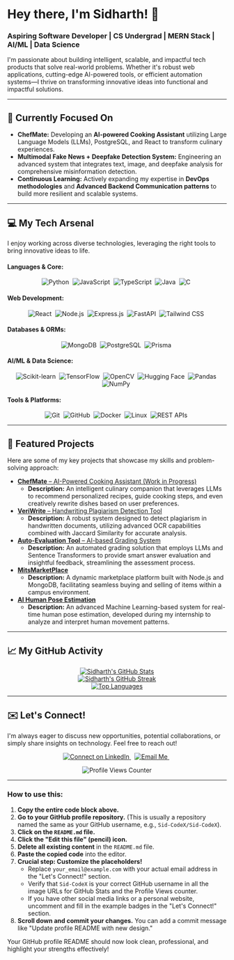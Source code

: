 # Hey there, I'm Sidharth! 👋

### **Aspiring Software Developer | CS Undergrad | MERN Stack | AI/ML | Data Science**

I'm passionate about building intelligent, scalable, and impactful tech products that solve real-world problems. Whether it's robust web applications, cutting-edge AI-powered tools, or efficient automation systems—I thrive on transforming innovative ideas into functional and impactful solutions.

---

## 🎯 Currently Focused On

* **ChefMate:** Developing an **AI-powered Cooking Assistant** utilizing Large Language Models (LLMs), PostgreSQL, and React to transform culinary experiences.
* **Multimodal Fake News + Deepfake Detection System:** Engineering an advanced system that integrates text, image, and deepfake analysis for comprehensive misinformation detection.
* **Continuous Learning:** Actively expanding my expertise in **DevOps methodologies** and **Advanced Backend Communication patterns** to build more resilient and scalable systems.

---

## 💻 My Tech Arsenal

I enjoy working across diverse technologies, leveraging the right tools to bring innovative ideas to life.

#### **Languages & Core:**
<p align="center">
    <img src="https://img.shields.io/badge/Python-3670A0?style=for-the-badge&logo=python&logoColor=ffdd54" alt="Python"/>&nbsp;
    <img src="https://img.shields.io/badge/JavaScript-%23F7DF1E.svg?style=for-the-badge&logo=javascript&logoColor=black" alt="JavaScript"/>&nbsp;
    <img src="https://img.shields.io/badge/TypeScript-%23007ACC.svg?style=for-the-badge&logo=typescript&logoColor=white" alt="TypeScript"/>&nbsp;
    <img src="https://img.shields.io/badge/Java-%23ED8B00.svg?style=for-the-badge&logo=openjdk&logoColor=white" alt="Java"/>&nbsp;
    <img src="https://img.shields.io/badge/C-%23A8B9CC.svg?style=for-the-badge&logo=c&logoColor=white" alt="C"/>&nbsp;
</p>

#### **Web Development:**
<p align="center">
    <img src="https://img.shields.io/badge/React-%2361DAFB.svg?style=for-the-badge&logo=react&logoColor=white" alt="React"/>&nbsp;
    <img src="https://img.shields.io/badge/Node.js-6DA55F?style=for-the-badge&logo=node.js&logoColor=white" alt="Node.js"/>&nbsp;
    <img src="https://img.shields.io/badge/Express.js-%23000000.svg?style=for-the-badge&logo=express&logoColor=white" alt="Express.js"/>&nbsp;
    <img src="https://img.shields.io/badge/FastAPI-%23009688.svg?style=for-the-badge&logo=fastapi&logoColor=white" alt="FastAPI"/>&nbsp;
    <img src="https://img.shields.io/badge/Tailwind_CSS-%2306B6D4.svg?style=for-the-badge&logo=tailwindcss&logoColor=white" alt="Tailwind CSS"/>&nbsp;
</p>

#### **Databases & ORMs:**
<p align="center">
    <img src="https://img.shields.io/badge/MongoDB-%234EA94B.svg?style=for-the-badge&logo=mongodb&logoColor=white" alt="MongoDB"/>&nbsp;
    <img src="https://img.shields.io/badge/PostgreSQL-%23316192.svg?style=for-the-badge&logo=postgresql&logoColor=white" alt="PostgreSQL"/>&nbsp;
    <img src="https://img.shields.io/badge/Prisma-%232D3748.svg?style=for-the-badge&logo=prisma&logoColor=white" alt="Prisma"/>&nbsp;
</p>

#### **AI/ML & Data Science:**
<p align="center">
    <img src="https://img.shields.io/badge/Scikit--learn-%23F7931E.svg?style=for-the-badge&logo=scikit-learn&logoColor=white" alt="Scikit-learn"/>&nbsp;
    <img src="https://img.shields.io/badge/TensorFlow-%23FF6F00.svg?style=for-the-badge&logo=tensorflow&logoColor=white" alt="TensorFlow"/>&nbsp;
    <img src="https://img.shields.io/badge/OpenCV-%232196F3.svg?style=for-the-badge&logo=opencv&logoColor=white" alt="OpenCV"/>&nbsp;
    <img src="https://img.shields.io/badge/Hugging_Face-FFD21C?style=for-the-badge&logo=huggingface&logoColor=black" alt="Hugging Face"/>&nbsp;
    <img src="https://img.shields.io/badge/Pandas-%23150458.svg?style=for-the-badge&logo=pandas&logoColor=white" alt="Pandas"/>&nbsp;
    <img src="https://img.shields.io/badge/NumPy-%23013243.svg?style=for-the-badge&logo=numpy&logoColor=white" alt="NumPy"/>&nbsp;
</p>

#### **Tools & Platforms:**
<p align="center">
    <img src="https://img.shields.io/badge/Git-%23F05032.svg?style=for-the-badge&logo=git&logoColor=white" alt="Git"/>&nbsp;
    <img src="https://img.shields.io/badge/GitHub-%23181717.svg?style=for-the-badge&logo=github&logoColor=white" alt="GitHub"/>&nbsp;
    <img src="https://img.shields.io/badge/Docker-%232496ED.svg?style=for-the-badge&logo=docker&logoColor=white" alt="Docker"/>&nbsp;
    <img src="https://img.shields.io/badge/Linux-%23FCC624.svg?style=for-the-badge&logo=linux&logoColor=black" alt="Linux"/>&nbsp;
    <img src="https://img.shields.io/badge/REST_APIs-%23000000.svg?style=for-the-badge" alt="REST APIs"/>&nbsp;
</p>

---

## 🌟 Featured Projects

Here are some of my key projects that showcase my skills and problem-solving approach:

* [**ChefMate** – AI-Powered Cooking Assistant (Work in Progress)](https://github.com/Sid-CodeX/ChefMate)
    * **Description:** An intelligent culinary companion that leverages LLMs to recommend personalized recipes, guide cooking steps, and even creatively rewrite dishes based on user preferences.
* [**VeriWrite** – Handwriting Plagiarism Detection Tool](https://github.com/Sid-CodeX/VeriWrite)
    * **Description:** A robust system designed to detect plagiarism in handwritten documents, utilizing advanced OCR capabilities combined with Jaccard Similarity for accurate analysis.
* [**Auto-Evaluation Tool** – AI-based Grading System](https://github.com/Sid-CodeX/Auto-Answer-Grader)
    * **Description:** An automated grading solution that employs LLMs and Sentence Transformers to provide smart answer evaluation and insightful feedback, streamlining the assessment process.
* [**MitsMarketPlace**](https://github.com/Sid-CodeX/MitsMarketPlace)
    * **Description:** A dynamic marketplace platform built with Node.js and MongoDB, facilitating seamless buying and selling of items within a campus environment.
* [**AI Human Pose Estimation**](https://github.com/Sid-CodeX/Humanpose_Estimation)
    * **Description:** An advanced Machine Learning-based system for real-time human pose estimation, developed during my internship to analyze and interpret human movement patterns.

---

## 📈 My GitHub Activity

<p align="center">
    <a href="https://github.com/Sid-CodeX">
        <img src="https://github-readme-stats.vercel.app/api?username=Sid-CodeX&show_icons=true&theme=default&count_private=true&hide_border=true" alt="Sidharth's GitHub Stats"/>
    </a>
    <br/>
    <a href="https://github.com/Sid-CodeX">
        <img src="https://github-readme-streak-stats.herokuapp.com/?user=Sid-CodeX&theme=default&hide_border=true" alt="Sidharth's GitHub Streak"/>
    </a>
    <br/>
    <a href="https://github.com/Sid-CodeX">
        <img src="https://github-readme-stats.anuraghazra1.vercel.app/api/top-langs/?username=Sid-CodeX&theme=default&hide_border=true&layout=compact&langs_count=10" alt="Top Languages"/>
    </a>
</p>

---

## ✉️ Let's Connect!

I'm always eager to discuss new opportunities, potential collaborations, or simply share insights on technology. Feel free to reach out!

<p align="center">
    <a href="https://www.linkedin.com/in/sidharth-p-7b0097257/" target="_blank">
        <img src="https://img.shields.io/badge/LinkedIn-0A66C2?style=for-the-badge&logo=linkedin&logoColor=white" alt="Connect on LinkedIn"/>
    </a>&nbsp;
    <a href="mailto:your_email@example.com" target="_blank">
        <img src="https://img.shields.io/badge/Gmail-D14836?style=for-the-badge&logo=gmail&logoColor=white" alt="Email Me"/>
    </a>&nbsp;
    </p>

<p align="center">
    <img src="https://komarev.com/ghpvc/?username=Sid-CodeX&color=blue&label=Profile%20Views" alt="Profile Views Counter"/>
</p>

---

### How to use this:

1.  **Copy the entire code block above.**
2.  **Go to your GitHub profile repository.** (This is usually a repository named the same as your GitHub username, e.g., `Sid-CodeX/Sid-CodeX`).
3.  **Click on the `README.md` file.**
4.  **Click the "Edit this file" (pencil) icon.**
5.  **Delete all existing content** in the `README.md` file.
6.  **Paste the copied code** into the editor.
7.  **Crucial step: Customize the placeholders!**
    * Replace `your_email@example.com` with your actual email address in the "Let's Connect!" section.
    * Verify that `Sid-CodeX` is your correct GitHub username in all the image URLs for GitHub Stats and the Profile Views counter.
    * If you have other social media links or a personal website, uncomment and fill in the example badges in the "Let's Connect!" section.
8.  **Scroll down and commit your changes.** You can add a commit message like "Update profile README with new design."

Your GitHub profile README should now look clean, professional, and highlight your strengths effectively!
